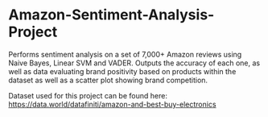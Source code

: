 # Amazon-Sentiment-Analysis-Project

Performs sentiment analysis on a set of 7,000+ Amazon reviews using Naive Bayes, Linear SVM and VADER.
Outputs the accuracy of each one, as well as data evaluating brand positivity based on products within
the dataset as well as a scatter plot showing brand competition.

Dataset used for this project can be found here: https://data.world/datafiniti/amazon-and-best-buy-electronics
